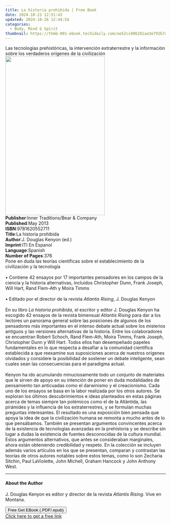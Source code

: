 ```yaml
---
title: La historia prohibida | Free Book
date: 2024-10-23 12:51:43
updated: 2024-10-26 12:44:54
categories:
  - Body, Mind & Spirit
thumbnail: https://thmb-001-ebook.techidaily.com/ae52cc886281aa3e792b7a6774e80d0aba4fcfacb62e41ba2b57b31a5ca110e7.jpg
---
```

<main id="book-container">
  <div class="flex flex-col">
    <div class="book-brief flex-1 py-6 px-4 sm:p-6 md:py-10 md:px-8">
      <!-- brief-->
      <div class="book-brief-main">
        Las tecnologías prehistóricas, la intervención extraterrestre y la
        información sobre los verdaderos orígenes de la civilización
      </div>
    </div>
    <div
      class="book-meta-info flex-1 grid gap-4 col-start-1 col-end-3 row-start-1 sm:mb-6 sm:grid-cols-4 lg:gap-6 lg:col-start-2 lg:row-end-6 lg:row-span-6 lg:mb-0"
    >
      <div
        class="book-meta-info-left place-content-center mt-4 p-4 text-sm leading-6 col-start-2 col-span-2 dark:text-slate-400"
      >
        <img
          class="w-full h-500 object-cover rounded-lg sm:h-255 sm:col-span-2 lg:col-span-full"
          src="https://img-001-ebook.techidaily.com/8bc8fdaade3cd7b456b5c6c71cee56c0b745dfa91d5911b71102ad511669b683.jpg"
          alt=""
          width="312"
          height="500"
        />
      </div>
      <div
        class="book-meta-info-right mt-2 col-start-1 row-start-2 col-span-3 self-center"
      >
        <!-- meta data  -->
        <div class="flex flex-col px-4 md:px-8">
          <div class="flex-1">
            <strong>Publisher</strong>:<span class="px-2"
              >Inner Traditions/Bear &amp; Company</span
            >
          </div>
          <div class="flex-1">
            <strong>Published</strong>:<span class="px-2">May 2013</span>
          </div>
          <div class="flex-1">
            <strong>ISBN</strong>:<span class="px-2">9781620552711</span>
          </div>
          <div class="flex-1">
            <strong>Title</strong>:<span class="px-2"
              >La historia prohibida</span
            >
          </div>
          <div class="flex-1">
            <strong>Author</strong>:<span class="px-2"
              >J. Douglas Kenyon (ed.)</span
            >
          </div>
          <div class="flex-1">
            <strong>Imprint</strong>:<span class="px-2">ITI En Espanol</span>
          </div>
          <div class="flex-1">
            <strong>Language</strong>:<span class="px-2">Spanish</span>
          </div>
          <div class="flex-1">
            <strong>Number of Pages</strong>:<span class="px-2">376</span>
          </div>
        </div>
      </div>
    </div>
    <div class="book-description flex-1 py-6 px-4 sm:p-6 md:py-10 md:px-8">
      <div class="book-description-main">
        <div accordion-content="" id="description">
          Pone en duda las teorías científicas sobre el establecimiento de la
          civilización y la tecnología <br />
          <br />• Contiene 42 ensayos por 17 importantes pensadores en los
          campos de la ciencia y la historia alternativas, incluidos Christopher
          Dunn, Frank Joseph, Will Hart, Rand Flem-Ath y Moira Timms <br />
          <br />• Editado por el director de la revista <i>Atlantis Rising</i>,
          J. Douglas Kenyon <br />
          <br />En su libro <i>La historia prohibida</i>, el escritor y editor
          J. Douglas Kenyon ha escogido 42 ensayos de la revista bimensual
          <i>Atlantis Rising</i> para dar a los lectores un panorama general
          sobre las posiciones de algunos de los pensadores más importantes en
          el intenso debate actual sobre los misterios antiguos y las versiones
          alternativas de la historia. Entre los colaboradores se encuentran
          Robert Schoch, Rand Flem-Ath, Moira Timms, Frank Joseph, Christopher
          Dunn y Will Hart. Todos ellos han desempeñado papeles fundamentales en
          lo que respecta a desafiar a la comunidad científica establecida a que
          reexamine sus suposiciones acerca de nuestros orígenes olvidados y
          considere la posibilidad de sostener un debate inteligente, sean
          cuales sean las consecuencias para el paradigma actual. <br />
          <br />Kenyon ha ido acumulando minuciosamente todo un conjunto de
          materiales que le sirven de apoyo en su intención de poner en duda
          modalidades de pensamiento tan anticuadas como el darwinismo y el
          creacionismo. Cada uno de los ensayos se basa en la labor realizada
          por los otros autores. Se exploran los últimos descubrimientos e ideas
          planteados en estas páginas acerca de temas siempre tan polémicos como
          el de la Atlántida, las pirámides y la influencia de los
          extraterrestres, y se formulan muchas preguntas interesantes. El
          resultado es una exposición bien pensada que apoya la idea de que la
          civilización humana se remonta a mucho antes de lo que pensábamos.
          También se presentan argumentos convincentes acerca de la existencia
          de tecnologías avanzadas en la prehistoria y se describe sin lugar a
          dudas la existencia de fuentes desconocidas de la cultura mundial.
          Estos argumentos alternativos, que antes se consideraban marginales,
          ahora están obteniendo credibilidad y respeto. En la colección se
          incluyen además varios artículos en los que se presentan, comparan y
          contrastan las teorías de otros autores notables sobre estos temas,
          como lo son Zecharia Sitchin, Paul LaViolette, John Michell, Graham
          Hancock y John Anthony West.
        </div>
        <div class="accordion-fader"></div>
      </div>
    </div>
    <div class="book-excerpts flex-1 py-6 px-4 sm:p-6 md:py-10 md:px-8">
      <!-- excerpts-->
      <div class="book-excerpts-main">
        <hr />
        <h4 class="placeholder placeholder-heading">
          <span>About the Author</span>
        </h4>
        <p>
          J. Douglas Kenyon es editor y director de la revista
          <i>Atlantis Rising</i>. Vive en Montana.
        </p>
      </div>
    </div>
    <div
      class="book-about-author flex-1 py-6 px-4 sm:p-6 md:py-10 md:px-8"
    ></div>
    <div class="book-free-get flex-1 py-6 px-4 sm:p-6 md:py-10 md:px-8">
      <button
        id="btn-free-get"
        class="bg-blue-500 hover:bg-blue-700 text-white font-bold py-2 px-4 rounded"
      >
        Free Get EBook (.PDF/.epub)
      </button>
      <div id="countdown-display" class="px-2 text-lg mt-2"></div>
      <a
        id="free-link"
        class="hidden bg-blue-500 hover:bg-blue-700 text-white font-bold py-2 px-4 rounded"
        href="https://www.ebooks.com/en-us/book/95783130/la-historia-prohibida/j-douglas-kenyon/"
        target="_blank"
        >Click here to get a free link</a
      >
    </div>
    <script>
      let countdownTime = 0;
      let countdownInterval = null;
      document
        .getElementById('btn-free-get')
        .addEventListener('click', startCountdown);
      function startCountdown() {
        countdownTime = new Date().getTime() + 60000 * 3;
        countdownInterval = setInterval(updateCountdown, 1000);
        document.getElementById('btn-free-get').disabled = true;
        document
          .getElementById('btn-free-get')
          .classList.add('bg-gray-500', 'cursor-not-allowed');
      }
      function updateCountdown() {
        let currentTime = new Date().getTime();
        let timeLeft = countdownTime - currentTime;
        let secondsLeft = Math.floor(timeLeft / 1000);
        document.getElementById('countdown-display').innerHTML =
          `Remaining time: ${secondsLeft} seconds.`;
        if (secondsLeft <= 0) {
          clearInterval(countdownInterval);
          document.getElementById('btn-free-get').classList.add('hidden');
          document.getElementById('free-link').classList.remove('hidden');
          document.getElementById('countdown-display').innerHTML = '';
        }
      }
    </script>
  </div>
</main>
